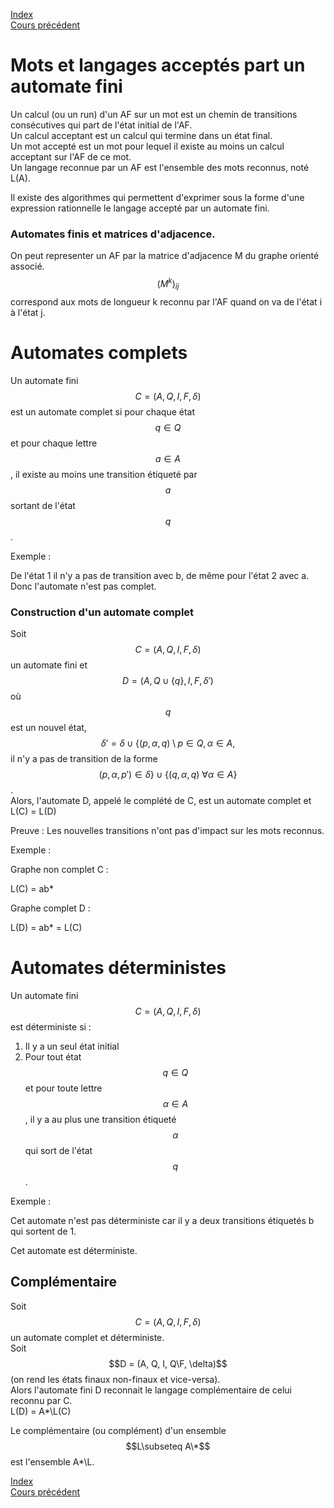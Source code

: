 <script type="text/javascript" src="https://cdnjs.cloudflare.com/ajax/libs/mathjax/2.7.7/latest.js?config=TeX-MML-AM_CHTML"></script>
<script src="https://cdnjs.cloudflare.com/ajax/libs/viz.js/2.1.2/viz.js"></script>
<script src="https://cdnjs.cloudflare.com/ajax/libs/viz.js/2.1.2/full.render.js"></script>
<script>var viz = new Viz();</script>

[Index](./index.md)  
[Cours précédent](./cours_1.md)

# Mots et langages acceptés part un automate fini

Un calcul (ou un run) d'un AF sur un mot est un chemin de transitions consécutives qui part de l'état initial de l'AF.  
Un calcul acceptant est un calcul qui termine dans un état final.  
Un mot accepté est un mot pour lequel il existe au moins un calcul acceptant sur l'AF de ce mot.  
Un langage reconnue par un AF est l'ensemble des mots reconnus, noté L(A).

Il existe des algorithmes qui permettent d'exprimer sous la forme d'une expression rationnelle le langage accepté par un automate fini.

### Automates finis et matrices d'adjacence.

On peut representer un AF par la matrice d'adjacence M du graphe orienté associé.  
$$(M^k)_{ij}$$ correspond aux mots de longueur k reconnu par l'AF quand on va de l'état i à l'état j.

# Automates complets

Un automate fini $$C = (A, Q, I, F, \delta)$$ est un automate complet si pour chaque état $$q\in Q$$ et pour chaque lettre $$a \in A$$, il existe au moins une transition étiqueté par $$a$$ sortant de l'état $$q$$.

Exemple :

<div id="graphe"></div>
<script>
viz.renderSVGElement(` 
	digraph Graphe {
		i -> 1;
		1 -> 2 [label="a"];
		2:nw -> 2:ne [label="b"];
		2 -> 3 [label="b"];
		3 -> 1 [label="a,b"];
		2 -> f;
		1 -> ff;
		
		f [style=invis];
		ff [style=invis];
		i [style=invis];
		{ rank=same; i 1 2 f }
	}
`).then(elem => document.getElementById("graphe").appendChild(elem)).catch(error=> console.log(error));
</script>

De l'état 1 il n'y a pas de transition avec b, de même pour l'état 2 avec a. Donc l'automate n'est pas complet.

### Construction d'un automate complet

Soit $$C=(A, Q, I, F, \delta)$$ un automate fini et $$D=(A, Q\cup\{q\}, I, F, \delta')$$ où $$q$$ est un nouvel état, $$\delta' = \delta\cup\{(p, \alpha, q)\setminus p\in Q, \alpha\in A,$$ il n'y a pas de transition de la forme  $$(p,\alpha, p')\in \delta\} \cup \{(q,\alpha, q)\ \forall \alpha \in A\}$$.  
Alors, l'automate D, appelé le complété de C, est un automate complet et L(C) = L(D)

Preuve : Les nouvelles transitions n'ont pas d'impact sur les mots reconnus.

Exemple :

Graphe non complet C :

<div id="noncomplet"></div>
<script>
viz.renderSVGElement(` 
	digraph non_complet {
		i -> 1;
		1 -> 2 [label="a"];
		2:nw -> 2:ne [label="b"];
		2 -> f;
		
		f [style=invis];
		i [style=invis];
		{ rank=same; i 1 2 f }
	}
`).then(elem => document.getElementById("noncomplet").appendChild(elem)).catch(error=> console.log(error));
</script>

L(C) = ab*

Graphe complet D :
<div id="complet"></div>
<script>
viz.renderSVGElement(` 
	digraph complet {
		i -> 1;
		1 -> 2 [label="a"];
		2:nw -> 2:ne [label="b"];
		2 -> f;
		1 -> q [label="b"];
		2 -> q [label="a"];
		q:sw -> q:se [label="0,ba"];
		
		f [style=invis];
		i [style=invis];
		{ rank=same; i 1 2 f }
	}
`).then(elem => document.getElementById("complet").appendChild(elem)).catch(error=> console.log(error));
</script>

L(D) = ab* = L(C)

# Automates déterministes

Un automate fini $$C=(A,Q,I,F,\delta)$$ est déterministe si :
1. Il y a un seul état initial
2. Pour tout état $$q\in Q$$ et pour toute lettre $$\alpha\in A$$, il y a au plus une transition étiqueté $$\alpha$$ qui sort de l'état $$q$$.

Exemple :

<div id="nondeterministe"></div>
<script>
viz.renderSVGElement(` 
	digraph non_deterministe {
		i -> 1;
		1 -> 2 [label="b"];
		2 -> 3 [label="a"];
		3 -> 4 [label="b"];
		1:nw -> 1:ne [label="a,b"];
		4:nw -> 4:ne [label="a,b"];
		4 -> f;
		
		f [style=invis];
		i [style=invis];
		{ rank=same; i 1 2 3 4 f }
	}
`).then(elem => document.getElementById("nondeterministe").appendChild(elem)).catch(error=> console.log(error));
</script>

Cet automate n'est pas déterministe car il y a deux transitions étiquetés b qui sortent de 1.

<div id="nondeterministe"></div>
<script>
viz.renderSVGElement(` 
	digraph non_deterministe {
		i -> 1;
		1 -> 2 [label="b"];
		2 -> 3 [label="a"];
		2:nw -> 2:ne [label="b"];
		3 -> f;
		
		f [style=invis];
		i [style=invis];
		{ rank=same; i 1 2 3 f }
	}
`).then(elem => document.getElementById("nondeterministe").appendChild(elem)).catch(error=> console.log(error));
</script>

Cet automate est déterministe.

## Complémentaire

Soit $$C = (A, Q, I, F, \delta)$$ un automate complet et déterministe.  
Soit $$D = (A, Q, I, Q\F, \delta)$$ (on rend les états finaux non-finaux et vice-versa).  
Alors l'automate fini D reconnait le langage complémentaire de celui reconnu par C.  
L(D) = A*\L(C)

Le complémentaire (ou complément) d'un ensemble $$L\subseteq A\*$$ est l'ensemble A*\L.

[Index](./index.md)  
[Cours précédent](./cours_1.md)

